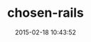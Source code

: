 ---
layout: post
title:  "chosen-rails"
repo:   "tsechingho/chosen-rails"
date:   2015-02-18 10:43:52
gemurl: https://github.com/tsechingho/chosen-rails
---